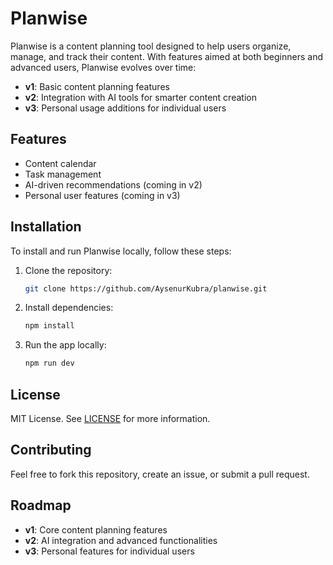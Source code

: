 # Planwise

Planwise is a content planning tool designed to help users organize, manage, and track their content. With features aimed at both beginners and advanced users, Planwise evolves over time:

- **v1**: Basic content planning features
- **v2**: Integration with AI tools for smarter content creation
- **v3**: Personal usage additions for individual users

## Features

- Content calendar
- Task management
- AI-driven recommendations (coming in v2)
- Personal user features (coming in v3)

## Installation

To install and run Planwise locally, follow these steps:

1. Clone the repository:
    ```bash
    git clone https://github.com/AysenurKubra/planwise.git
    ```

2. Install dependencies:
    ```bash
    npm install
    ```

3. Run the app locally:
    ```bash
    npm run dev
    ```

## License

MIT License. See [LICENSE](./LICENSE) for more information.

## Contributing

Feel free to fork this repository, create an issue, or submit a pull request.

## Roadmap

- **v1**: Core content planning features
- **v2**: AI integration and advanced functionalities
- **v3**: Personal features for individual users
